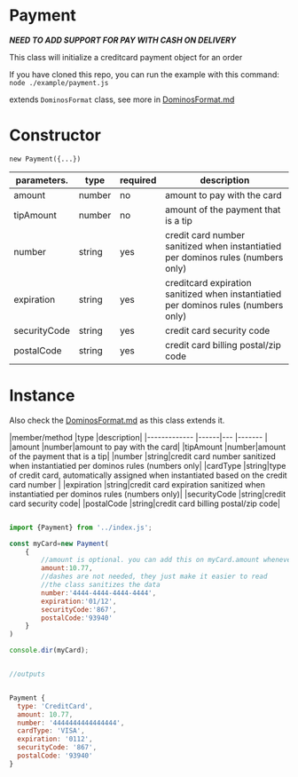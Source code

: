 Payment
====

***NEED TO ADD SUPPORT FOR PAY WITH CASH ON DELIVERY***

This class will initialize a creditcard payment object for an order

If you have cloned this repo, you can run the example with this command:
`node ./example/payment.js`

extends `DominosFormat` class, see more in [DominosFormat.md](https://github.com/RIAEvangelist/node-dominos-pizza-api/blob/v3.x/docs/DominosFormat.md)

Constructor
====

`new Payment({...})`

|parameters.|type       |required|description|
|--------   |------     |--------|-------|
|amount     |number     |no      |amount to pay with the card|
|tipAmount  |number     |no      |amount of the payment that is a tip|
|number     |string     |yes     |credit card number sanitized when instantiatied per dominos rules (numbers only)|
|expiration |string     |yes     |creditcard expiration sanitized when instantiatied per dominos rules (numbers only)|
|securityCode|string    |yes     |credit card security code|
|postalCode |string     |yes     |credit card billing postal/zip code|

Instance
====

Also check the [DominosFormat.md](https://github.com/RIAEvangelist/node-dominos-pizza-api/blob/v3.x/docs/DominosFormat.md) as this class extends it.

|member/method  |type  |description|
|-------------  |------|---      |-------    |
|amount         |number|amount to pay with the card|
|tipAmount      |number|amount of the payment that is a tip|
|number         |string|credit card number sanitized when instantiatied per dominos rules (numbers only|
|cardType       |string|type of credit card, automatically assigned when instantiated based on the credit card number |
|expiration     |string|credit card expiration sanitized when instantiatied per dominos rules (numbers only)|
|securityCode   |string|credit card security code|
|postalCode     |string|credit card billing postal/zip code|


```js

import {Payment} from '../index.js';

const myCard=new Payment(
    {
        //amount is optional. you can add this on myCard.amount whenever you are ready
        amount:10.77,
        //dashes are not needed, they just make it easier to read
        //the class sanitizes the data
        number:'4444-4444-4444-4444',
        expiration:'01/12',
        securityCode:'867',
        postalCode:'93940'
    }
)

console.dir(myCard);


//outputs


Payment {
  type: 'CreditCard',
  amount: 10.77,
  number: '4444444444444444',
  cardType: 'VISA',
  expiration: '0112',
  securityCode: '867',
  postalCode: '93940'
}

```
